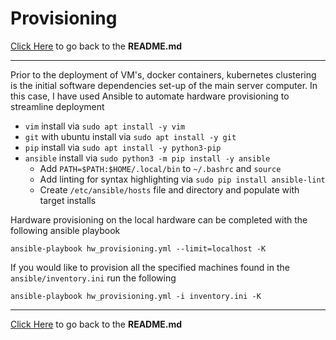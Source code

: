 # Provisioning

[Click Here](../README.md) to go back to the **README.md**

---

Prior to the deployment of VM's, docker containers, kubernetes clustering is the initial software dependencies set-up of the main server computer. In this case, I have used Ansible to automate hardware provisioning to streamline deployment

- `vim` install via `sudo apt install -y vim`
- `git` with ubuntu install via `sudo apt install -y git`
- `pip` install via `sudo apt install -y python3-pip`
- `ansible` install via `sudo python3 -m pip install -y ansible`
  - Add `PATH=$PATH:$HOME/.local/bin` to `~/.bashrc` and `source`
  - Add linting for syntax highlighting via `sudo pip install ansible-lint`
  - Create `/etc/ansible/hosts` file and directory and populate with target installs

Hardware provisioning on the local hardware can be completed with the following ansible playbook

    ansible-playbook hw_provisioning.yml --limit=localhost -K

If you would like to provision all the specified machines found in the `ansible/inventory.ini` run the following

    ansible-playbook hw_provisioning.yml -i inventory.ini -K

---

[Click Here](../README.md) to go back to the **README.md**
